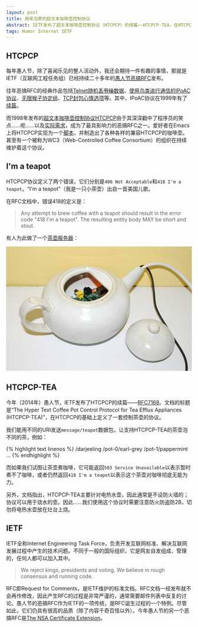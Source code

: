 ```yaml
---
layout: post
title: 用来泡茶的超文本咖啡壶控制协议
abstract: IETF发布了超文本咖啡壶控制协议（HTCPCP）的续篇——HTCPCP-TEA，在HTCPCP的基础上定义了一套控制茶壶的协议。
tags: Humor Internet IETF
---
```


HTCPCP
---

每年愚人节，除了喜闻乐见的整人活动外，我还会期待一件有趣的事情，那就是IETF（互联网工程任务组）已经持续二十多年的[愚人节恶搞RFC](http://en.wikipedia.org/wiki/April_Fools%27_Day_Request_for_Comments)发布。

往年恶搞RFC的经典作品包括[Telnet随机丢<del>节操</del>数据](https://tools.ietf.org/html/rfc748)、[使用鸟类进行通信的IPoAC协议](https://tools.ietf.org/html/rfc1149)、[无限猴子协定组](https://tools.ietf.org/html/rfc2795)、[TCP封包心情选项](https://tools.ietf.org/html/rfc5841)等。其中，IPoAC协议在1999年有了[续篇](https://tools.ietf.org/html/rfc2549)。

而1998年发布的[超文本咖啡壶控制协议HTCPCP](https://tools.ietf.org/html/rfc2324)由于其深深戳中了程序员的笑点……呃……以及[实际需求](http://compsci.ca/blog/death-by-coffee-whats-your-programming-drink/)，成为了最具影响力的恶搞RFC之一。爱好者在Emacs上将HTCPCP实现为一个[脚本](http://www.emacswiki.org/emacs/CoffeeMode)，并制造出了各种各样的兼容HTCPCP的咖啡壶。甚至有一个被称为WC3（Web-Controlled Coffee Consortium）的组织在持续维护着这个协议。

I'm a teapot
---

HTCPCP协议定义了两个错误，它们分别是`406 Not Acceptable`和`418 I'm a teapot`。“I'm a teapot”（我是一只小茶壶）出自一首美国儿歌。

在RFC文档中，错误418的定义是：

> Any attempt to brew coffee with a teapot should result in the error code "418 I'm a teapot". The resulting entity body MAY be short and stout.

有人为此做了一个[茶壶服务器](http://error418.org/)：

![The Error-418 Teapot](/images/2014-04-02-error-418.jpg)

HTCPCP-TEA
---

今年（2014年）愚人节，IETF发布了HTCPCP的续篇——[RFC7168](https://tools.ietf.org/html/rfc7168)。文档的标题是“The Hyper Text Coffee Pot Control Protocol for Tea Efflux Appliances (HTCPCP-TEA)”，在HTCPCP的基础上定义了一套控制茶壶的协议。

我们能用不同的URI发送`message/teapot`数据包，让支持HTCPCP-TEA的茶壶泡不同的茶，例如：

{% highlight text linenos %}
/darjeeling
/pot-0/earl-grey
/pot-1/pappermint
...
{% endhighlight %}

而如果我们试图让茶壶煮咖啡，它可能返回`503 Service Unavailable`以表示暂时煮不了咖啡，或者仍然返回`418 I'm a teapot`以表示这个茶壶对咖啡彻底无能为力。

另外，文档指出，HTCPCP-TEA主要针对电热水壶，因此通常是不设防火墙的；协议可以用于烧水的壶。因此……我们使用这个协议时需要注意防火防盗防2B，切勿将电热水壶放在灶台上烧。

IETF
---

IETF全称Internet Engineering Task Force，负责开发互联网标准、解决互联网发展过程中产生的技术问题。不同于一般的国际组织，它是网友自发组成、管理的，任何人都可以加入其中。

> We reject kings, presidents and voting. We believe in rough consensus and running code.

RFC即Request for Comments，是IETF维护的标准文档。RFC文档一经发布就不会再作修改，因此产生RFC的过程是非常严谨的，通常需要邮件列表中反复的讨论。愚人节的恶搞RFC作为IETF的一项传统，是RFC诞生过程的一个特例。尽管如此，它们仍具有很高的品质（除了内容千奇百怪以外）。今年愚人节的另一个恶搞RFC是[The NSA Certificate Extension](https://tools.ietf.org/html/rfc7169)。
